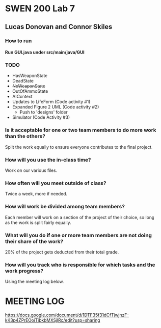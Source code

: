 # SWEN 200 Lab 7
## Lucas Donovan and Connor Skiles   
### How to run
#### Run GUI.java under src/main/java/GUI

### TODO
- HasWeaponState
- DeadState
- ~~NoWeaponState~~
- OutOfAmmoState
- AIContext
- Updates to LifeForm (Code activity #1)
- Expanded Figure 2 UML (Code activity #2)
  - Push to 'designs' folder
- Simulator (Code Activity #3)



### Is it acceptable for one or two team members to do more work than the others?
Split the work equally to ensure everyone contributes to the final project.

### How will you use the in-class time?
Work on our various files.

### How often will you meet outside of class?
Twice a week, more if needed.

### How will work be divided among team members?
Each member will work on a section of the project of their choice, so long as the work is split fairly equally.

### What will you do if one or more team members are not doing their share of the work?
20% of the project gets deducted from their total grade.

### How will you track who is responsible for which tasks and the work progress?
Using the meeting log below.

# MEETING LOG  
https://docs.google.com/document/d/1DTF35f31dCfTjwjnzF-kK3p4ZPrEOoiTibkbMXSjIRc/edit?usp=sharing

